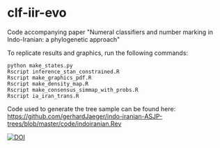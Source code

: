# clf-iir-evo
Code accompanying paper "Numeral classifiers and number marking in Indo-Iranian: a phylogenetic approach"

To replicate results and graphics, run the following commands:

```
python make_states.py
Rscript inference_stan_constrained.R
Rscript make_graphics_pdf.R
Rscript make_density_map.R
Rscript make_consensus_simmap_with_probs.R
Rscript ia_iran_trans.R
```

Code used to generate the tree sample can be found here: https://github.com/gerhardJaeger/indo-iranian-ASJP-trees/blob/master/code/indoiranian.Rev

[![DOI](https://zenodo.org/badge/291749343.svg)](https://zenodo.org/doi/10.5281/zenodo.10013713)

